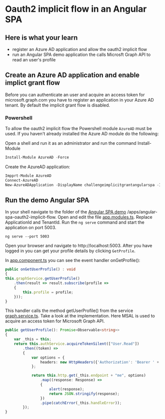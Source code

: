# Oauth2 implicit flow in an Angular SPA

## Here is what your learn

- register an Azure AD application and allow the oauth2 implicit flow
- run an Angular SPA demo application the calls Microsft Graph API to read an user's profile

## Create an Azure AD application and enable implict grant flow

Before you can authenticate an user and acquire an access token for microsoft.graph.com you have to register an application in your Azure AD tenant. By default the implicit grant flow is disabled.

### Powershell

To allow the oauth2 implicit flow the Powershell module ```AzureAD``` must be used. If you haven't already installed the Azure AD module do the following:

Open a shell and run it as an administrator and run the command Install-Module

```Powershell
Install-Module AzureAD -Force
```

Create the AzureAD application:

``` Powershell
Impprt-Module AzureAD
Connect-AzureAD
New-AzureADApplication -DisplayName challengeimplicitgrantangularspa -IdentifierUris https://challengeimplicitgrantflowangularspa -ReplyUrls http://localhost:5003 -Oauth2AllowImplicitFlow $true
```

## Run the demo Angular SPA

In your shell navigate to the folder of the [Angular SPA demo](/apps/angular-spa-oauth2-implicit-flow) /apps/angular-spa-oauth2-implicit-flow.
Open and edit the file [app.modules.ts](/apps/angular-spa-oauth2-implicit-flow/src/app/app.module.ts).
Replace ApplicationId and TenantId.
Run the ```ng serve``` command and start the application on port 5003.

```Shell
ng serve --port 5003
```

Open your browser and navigate to http://localhost:5003.
After you have logged in you can get your profile details by clicking ```GetProfile```.

In [app.component.ts](/apps/angular-spa-oauth2-implicit-flow/src/app/app.component.ts) you can see the event handler onGetProfile():

```Typescript
public onGetUserProfile() : void
{
this.graphService.getUserProfile()
    .then(result => result.subscribe(profile => 
    {
        this.profile = profile;
    }));
}
```

This handler calls the method getUserProfile() from the service [graph.service.ts](/apps/angular-spa-oauth2-implicit-flow/src/app/services/graph.service.ts). Take a look at the implementation.
Here MSAL is used to acquire an access token for Microsoft Graph API.

```Typescript
public getUserProfile(): Promise<Observable<string>>
{
    var _this = this;
    return this.authService.acquireTokenSilent(["User.Read"])
        .then((token) => 
        {
            var options = {
                headers: new HttpHeaders({'Authorization': 'Bearer ' + token})
            };

            return this.http.get(_this.endpoint + "me", options)
                .map((response: Response) => 
                {
                    alert(response);
                    return JSON.stringify(response);
                })
                .pipe(catchError(_this.handleError));
        });
}
```